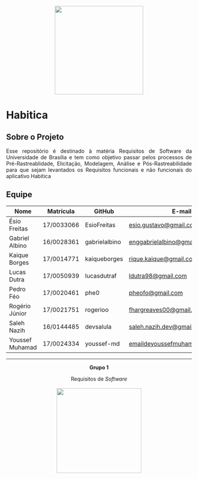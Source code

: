 <p align="center"><a href="https://requisitos-habitica.github.io/Habitica/" target="_blank"><img width="240"src="https://habitica.com/static/presskit/Logo/Android.png"></a></p>

# Habitica

## Sobre o Projeto
<p align="justify">Esse repositório é destinado à matéria Requisitos de Software da Universidade de Brasília e tem como objetivo passar pelos processos de Pré-Rastreablidade, Elicitação, Modelagem, Análise e Pós-Rastreabilidade para que sejam levantados os Requisitos funcionais e não funcionais do aplicativo Habitica</p>

## Equipe

| Nome              |Matrícula   | GitHub          | E-mail                          |
|-------------------|------------|-----------------|---------------------------------|
| Ésio Freitas      | 17/0033066 | EsioFreitas     |     esio.gustavo@gmail.com      |
| Gabriel Albino    | 16/0028361 | gabrielalbino   |    enggabrielalbino@gmail.com   |
| Kaique Borges     | 17/0014771 | kaiqueborges    |    rique.kaique@gmail.com       |
| Lucas Dutra       | 17/0050939 | lucasdutraf     |       ldutra98@gmail.com        |
| Pedro Féo         | 17/0020461 | phe0            |        pheofo@gmail.com         |
| Rogério Júnior    | 17/0021751 | rogerioo        |      fhargreaves00@gmail.com    |
| Saleh Nazih       | 16/0144485 | devsalula       |    saleh.nazih.dev@gmail.com    |
| Youssef Muhamad   | 17/0024334 | youssef-md      | emaildeyoussefmuhamad@gmail.com |

<hr/>
<p align="center"><b>Grupo 1</b></p>
<p align="center">Requisitos de <i>Software</i><br /><br />
<a href="https://fga.unb.br" target="_blank"><img width="230"src="https://4.bp.blogspot.com/-0aa6fAFnSnA/VzICtBQgciI/AAAAAAAARn4/SxVsQPFNeE0fxkCPVgMWbhd5qIEAYCMbwCLcB/s1600/unb-gama.png"></a>
</p>

